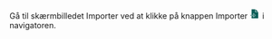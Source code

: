 <!-- markdownlint-disable-file MD041 -->
Gå til skærmbilledet Importer ved at klikke på knappen Importer ![icon][img1] i navigatoren.

<!-- Referenced images -->
[img1]: ../../../../../../common/icons/nav-admin-import-active.png
